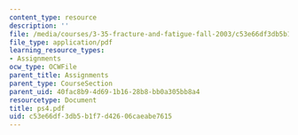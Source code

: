 ```yaml
---
content_type: resource
description: ''
file: /media/courses/3-35-fracture-and-fatigue-fall-2003/c53e66df3db5b1f7d42606caeabe7615_ps4.pdf
file_type: application/pdf
learning_resource_types:
- Assignments
ocw_type: OCWFile
parent_title: Assignments
parent_type: CourseSection
parent_uid: 40fac8b9-4d69-1b16-28b8-bb0a305bb8a4
resourcetype: Document
title: ps4.pdf
uid: c53e66df-3db5-b1f7-d426-06caeabe7615
---
```

